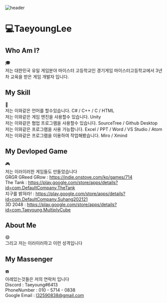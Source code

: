 ![header](https://capsule-render.vercel.app/api?type=slice&&color=FBF8BE&height=300&section=header&text=TaeyoungLee&fontSize=100&fontColor=234E70)
# :computer:TaeyoungLee
## Who Am I?
:mortar_board:<br>
저는 대한민국 유일 게임분야 마이스터 고등학교인 경기게임 마이스터고등학교에서 3년차 교육을 받은 게임 개발자 입니다.
## My Skill
:ledger:<br>
저는 이와같은 언어를 할수있습니다. C# / C++ / C / HTML<br>
저는 이와같은 게임 엔진을 사용할수 있습니다. Unity<br>
저는 이와같은 협업 프로그램을 사용할수 있습니다. SourceTree / Github Desktop<br>
저는 이와같은 프로그램을 사용 가능합니다. Excel / PPT / Word / VS Studio / Atom<br>
저는 이와같은 프로그램을 이용하여 작업해봤습니다. Miro / Xmind
## My Devloped Game
:video_game:<br>
저는 이러이러한 게임들도 만들었습니다<br>
GRGR GReed GRow : https://indie.onstove.com/ko/games/714<br>
The Tank : https://play.google.com/store/apps/details?id=com.DefaultCompany.TheTank<br>
지구를 밝혀라! : https://play.google.com/store/apps/details?id=com.DefaultCompany.Suhang202121<br>
3D 2048 : https://play.google.com/store/apps/details?id=com.Taeyoung.MultiplyCube<br>
## About Me
:smile:<br>
그리고 저는 이러이러하고 이런 성격입니다
## My Massenger
:telephone:<br>
아레있는것들은 저의 연락처 입니다<br>
Discord : Taeyoung#6413<br>
PhoneNumber : 010 - 5714 - 0838<br>
Google Email : l32590838@gmail.com
